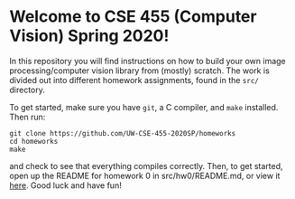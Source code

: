 # Welcome to CSE 455 (Computer Vision) Spring 2020!

In this repository you will find instructions on how to build your own image processing/computer vision library from (mostly) scratch. The work is divided out into different homework assignments, found in the `src/` directory.

To get started, make sure you have `git`, a C compiler, and `make` installed. Then run:

```
git clone https://github.com/UW-CSE-455-2020SP/homeworks
cd homeworks
make
```

and check to see that everything compiles correctly. Then, to get started, open up the README for homework 0 in src/hw0/README.md, or view it [here](https://github.com/UW-CSE-455-2020SP/homeworks/src/hw0/README.md). Good luck and have fun!
